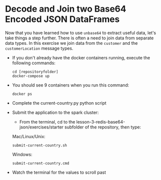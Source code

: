 # Decode and Join two Base64 Encoded JSON DataFrames

Now that you have learned how to use `unbase64` to extract useful data, let's take things a step further. There is often a need to join data from separate data types. In this exercise we join data from the `customer` and the `customerLocation` message types.

- If you don't already have the docker containers running, execute the following commands:

    ```
    cd [repositoryfolder]
    docker-compose up
    ```

- You should see 9 containers when you run this command:
    ```
    docker ps
    ```

- Complete the current-country.py python script
- Submit the application to the spark cluster:
     - From the terminal, cd to the lesson-3-redis-base64-json/exercises/starter subfolder of the repository, then type: 

    Mac/Linux/Unix:
     ```
     submit-current-country.sh
     ```

    Windows:
     ```
     submit-current-country.cmd
     ```   
- Watch the terminal for the values to scroll past 